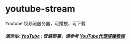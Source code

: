 # youtube-stream
Youtube 视频流服务器，可播放，可下载


#####  演示站:  [YouTube](https://github.com/gfw-breaker/open-proxy#%E5%AE%89%E8%A3%85%E9%83%A8%E7%BD%B2%E8%AF%B7%E5%8F%82%E8%80%83-open-proxy-%E6%90%AD%E5%BB%BA%E6%95%99%E7%A8%8B) ;  安装部署，请参考 [YouTube代理搭建教程](https://github.com/gfw-breaker/youtube-stream/wiki)
